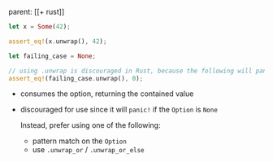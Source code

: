 parent: [[+ rust]]

```rust
let x = Some(42);

assert_eq!(x.unwrap(), 42);

let failing_case = None;

// using .unwrap is discouraged in Rust, because the following will panic!
assert_eq!(failing_case.unwrap(), 0);
```

- consumes the option, returning the contained value
- discouraged for use since it will `panic!` if the `Option` is `None`

  Instead, prefer using one of the following:

  - pattern match on the `Option`
  - use `.unwrap_or` / `.unwrap_or_else`
